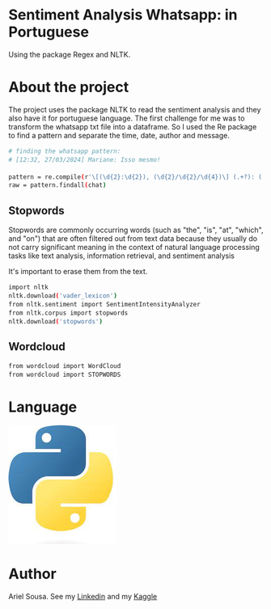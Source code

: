 # Sentiment Analysis Whatsapp: in Portuguese
Using the package Regex and NLTK.

# About the project

The project uses the package NLTK to read the sentiment analysis and they also have it for portuguese language. 
The first challenge for me was to transform the whatsapp txt file into a dataframe. 
So I used the Re package to find a pattern and separate the time, date, author and message.
``` bash
# finding the whatsapp pattern:
# [12:32, 27/03/2024] Mariane: Isso mesmo!

pattern = re.compile(r'\[(\d{2}:\d{2}), (\d{2}/\d{2}/\d{4})\] (.+?): (.*)')
raw = pattern.findall(chat)
```

## Stopwords
Stopwords are commonly occurring words (such as "the", "is", "at", "which", and "on")
that are often filtered out from text data because they usually do not carry significant meaning in the context of 
natural language processing tasks like text analysis, information retrieval, and sentiment analysis

It's important to erase them from the text.
``` bash
import nltk
nltk.download('vader_lexicon')
from nltk.sentiment import SentimentIntensityAnalyzer 
from nltk.corpus import stopwords
nltk.download('stopwords')
```
## Wordcloud 
``` bash
from wordcloud import WordCloud
from wordcloud import STOPWORDS
```

# Language
![python](https://github.com/arielcs309/ML-Sklearn/blob/main/python.jpg)

# Author
Ariel Sousa. 
See my [Linkedin](https://www.linkedin.com/in/ariel-candido-22684578/) and my [Kaggle](https://www.kaggle.com/arielsousa)


